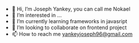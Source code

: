 - 👋 Hi, I’m Joseph Yankey, you can call me Nokael
- 👀 I’m interested in ...
- 🌱 I’m currently learning frameworks in javasript
- 💞️ I’m looking to collaborate on frontend project
- 📫 How to reach me yankeyjoseph96@gmail.com

<!---
Nokael/Nokael is a ✨ special ✨ repository because its `README.md` (this file) appears on your GitHub profile.
You can click the Preview link to take a look at your changes.
--->
